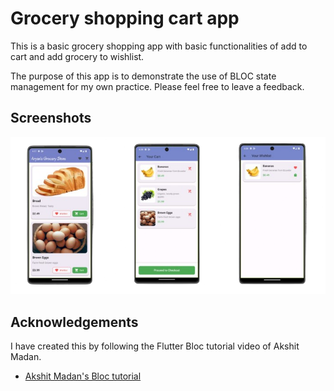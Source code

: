 
# Grocery shopping cart app

This is a basic grocery shopping app with basic functionalities of add to cart and add grocery to wishlist.

The purpose of this app is to demonstrate the use of BLOC state management for my own practice. Please feel free to leave a feedback. 


## Screenshots
![App Preview](assets/Flutter--images.png)


## Acknowledgements

I have created this by following the Flutter Bloc tutorial video of Akshit Madan.
 - [Akshit Madan's Bloc tutorial](https://www.youtube.com/watch?v=Y1roIi0-Sro&list=PL9n0l8rSshSkzasAAyVMozHQu8-LdWxI0)


